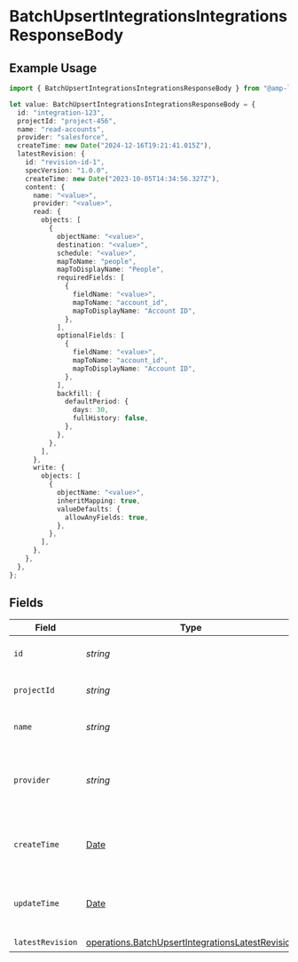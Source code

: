 # BatchUpsertIntegrationsIntegrationsResponseBody

## Example Usage

```typescript
import { BatchUpsertIntegrationsIntegrationsResponseBody } from "@amp-labs/sdk-node/models/operations";

let value: BatchUpsertIntegrationsIntegrationsResponseBody = {
  id: "integration-123",
  projectId: "project-456",
  name: "read-accounts",
  provider: "salesforce",
  createTime: new Date("2024-12-16T19:21:41.015Z"),
  latestRevision: {
    id: "revision-id-1",
    specVersion: "1.0.0",
    createTime: new Date("2023-10-05T14:34:56.327Z"),
    content: {
      name: "<value>",
      provider: "<value>",
      read: {
        objects: [
          {
            objectName: "<value>",
            destination: "<value>",
            schedule: "<value>",
            mapToName: "people",
            mapToDisplayName: "People",
            requiredFields: [
              {
                fieldName: "<value>",
                mapToName: "account_id",
                mapToDisplayName: "Account ID",
              },
            ],
            optionalFields: [
              {
                fieldName: "<value>",
                mapToName: "account_id",
                mapToDisplayName: "Account ID",
              },
            ],
            backfill: {
              defaultPeriod: {
                days: 30,
                fullHistory: false,
              },
            },
          },
        ],
      },
      write: {
        objects: [
          {
            objectName: "<value>",
            inheritMapping: true,
            valueDefaults: {
              allowAnyFields: true,
            },
          },
        ],
      },
    },
  },
};
```

## Fields

| Field                                                                                                                | Type                                                                                                                 | Required                                                                                                             | Description                                                                                                          | Example                                                                                                              |
| -------------------------------------------------------------------------------------------------------------------- | -------------------------------------------------------------------------------------------------------------------- | -------------------------------------------------------------------------------------------------------------------- | -------------------------------------------------------------------------------------------------------------------- | -------------------------------------------------------------------------------------------------------------------- |
| `id`                                                                                                                 | *string*                                                                                                             | :heavy_check_mark:                                                                                                   | The integration ID.                                                                                                  | integration-123                                                                                                      |
| `projectId`                                                                                                          | *string*                                                                                                             | :heavy_check_mark:                                                                                                   | The Ampersand project ID.                                                                                            | project-456                                                                                                          |
| `name`                                                                                                               | *string*                                                                                                             | :heavy_check_mark:                                                                                                   | The integration name.                                                                                                | read-accounts                                                                                                        |
| `provider`                                                                                                           | *string*                                                                                                             | :heavy_check_mark:                                                                                                   | The SaaS provider that this integration connects to.                                                                 | salesforce                                                                                                           |
| `createTime`                                                                                                         | [Date](https://developer.mozilla.org/en-US/docs/Web/JavaScript/Reference/Global_Objects/Date)                        | :heavy_check_mark:                                                                                                   | The time the integration was created.                                                                                |                                                                                                                      |
| `updateTime`                                                                                                         | [Date](https://developer.mozilla.org/en-US/docs/Web/JavaScript/Reference/Global_Objects/Date)                        | :heavy_minus_sign:                                                                                                   | The time the integration was last updated.                                                                           |                                                                                                                      |
| `latestRevision`                                                                                                     | [operations.BatchUpsertIntegrationsLatestRevision](../../models/operations/batchupsertintegrationslatestrevision.md) | :heavy_check_mark:                                                                                                   | N/A                                                                                                                  |                                                                                                                      |